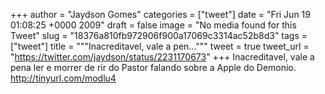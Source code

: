 
+++
author = "Jaydson Gomes"
categories = ["tweet"]
date = "Fri Jun 19 01:08:25 +0000 2009"
draft = false
image = "No media found for this Tweet"
slug = "18376a810fb972906f900a17069c3314ac52b8d3"
tags = ["tweet"]
title = """Inacreditavel, vale a pen..."""
tweet = true
tweet_url = "https://twitter.com/jaydson/status/2231170673"
+++
Inacreditavel, vale a pena ler e morrer de rir do Pastor falando sobre a Apple do Demonio. http://tinyurl.com/modlu4
